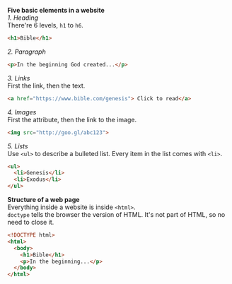 **Five basic elements in a website**  
*1. Heading*  
There're 6 levels, `h1` to `h6`.  
```html
<h1>Bible</h1>
```
*2. Paragraph*  
```html
<p>In the beginning God created...</p>
```
*3. Links*  
First the link, then the text.  
```html
<a href="https://www.bible.com/genesis"> Click to read</a>
```
*4. Images*   
First the attribute, then the link to the image.
```html
<img src="http://goo.gl/abc123">
```
*5. Lists*  
Use `<ul>` to describe a bulleted list. Every item in the list comes with `<li>`.  
```html
<ul>
  <li>Genesis</li>
  <li>Exodus</li>
</ul>
```

**Structure of a web page**  
Everything inside a website is inside `<html>`.  
`doctype` tells the browser the version of HTML. It's not part of HTML, so no need to close it.  
```html
<!DOCTYPE html>
<html>
  <body>
    <h1>Bible</h1>
    <p>In the beginning...</p>
  </body>
</html>
```
